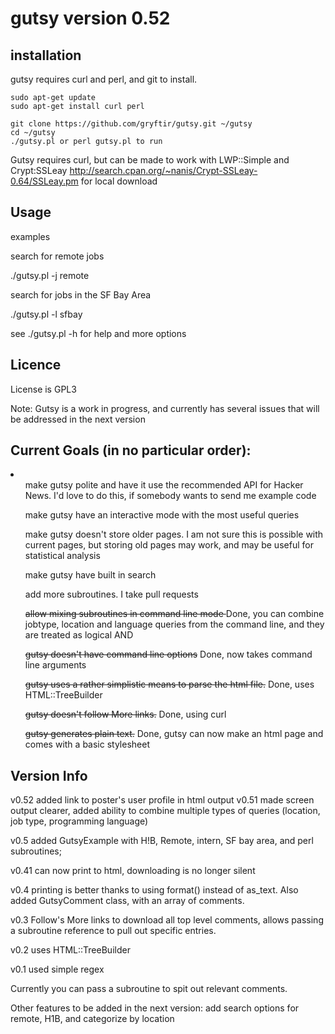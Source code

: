 gutsy version 0.52
=====

installation
-----------

gutsy requires curl and perl, and git to install.

    sudo apt-get update
    sudo apt-get install curl perl  
    
    git clone https://github.com/gryftir/gutsy.git ~/gutsy
    cd ~/gutsy
    ./gutsy.pl or perl gutsy.pl to run
    


Gutsy requires curl, but can be made to work with LWP::Simple and Crypt:SSLeay http://search.cpan.org/~nanis/Crypt-SSLeay-0.64/SSLeay.pm for local download

Usage
------

examples

search for remote jobs

./gutsy.pl -j remote

search for jobs in the SF Bay Area

./gutsy.pl -l sfbay

see ./gutsy.pl -h for help and more options

Licence
--------

License is GPL3

Note: Gutsy is a work in progress, and currently has several issues that will be addressed in the next version

Current Goals (in no particular order):
-----------------------------------

<li>
<ul>make gutsy polite and have it use the recommended API for Hacker News.  I'd love to do this, if somebody wants to send me example code</ul>
<ul>make gutsy  have an interactive mode with the most useful queries</ul>
<ul>make gutsy doesn't store older pages.  I am not sure this is possible with current pages, but storing old pages may work, and may be useful for statistical analysis</ul>
<ul>make gutsy have built in search</ul>
<ul>add more subroutines.  I take pull requests</ul>


<ul><del>allow mixing subroutines in command line mode </del> Done, you can combine jobtype, location and language queries from the command line, and they are treated as logical AND </ul>
<ul><del>gutsy doesn't have command line options</del> Done, now takes command line arguments</ul>
<ul><del>gutsy uses a rather simplistic means to parse the html file.</del> Done, uses HTML::TreeBuilder</ul>
<ul><del>gutsy doesn't follow More links.</del> Done, using curl </ul>
<ul><del>gutsy generates plain text.</del> Done, gutsy can now make an html page and comes with a basic stylesheet</ul>



</li>

Version Info
-------

v0.52 added link to poster's user profile in html output
v0.51 made screen output clearer, added ability to combine multiple types of queries (location, job type, programming language)

v0.5 added GutsyExample with H!B, Remote, intern, SF bay area, and perl subroutines;

v0.41 can now print to html, downloading is no longer silent

v0.4 printing is better thanks to using format() instead of as_text.  Also added GutsyComment class, with an array of comments.

v0.3 Follow's More links to download all top level comments, allows passing a subroutine reference to pull out specific entries.

v0.2 uses HTML::TreeBuilder

v0.1 used simple regex




Currently you can pass a subroutine to spit out relevant comments.

Other features to be added in the next version: 
add search options for remote, H1B, and categorize by location

